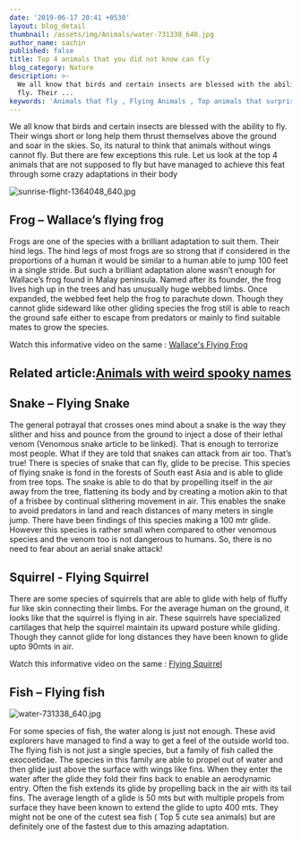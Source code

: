```yaml
---
date: '2019-06-17 20:41 +0530'
layout: blog_detail
thumbnail: /assets/img/Animals/water-731338_640.jpg
author_name: sachin
published: false
title: Top 4 animals that you did not know can fly
blog_category: Nature
description: >-
  We all know that birds and certain insects are blessed with the ability to
  fly. Their ...
keywords: 'Animals that fly , Flying Animals , Top animals that surprisingly fly '
---
```


We all know that birds and certain insects are blessed with the ability to fly. Their wings short or long help them thrust themselves above the ground and soar in the skies. So, its natural to think that animals without wings cannot fly. But there are few exceptions this rule. Let us look at the top 4 animals that are not supposed to fly but have managed to achieve this feat through some crazy adaptations in their body

![sunrise-flight-1364048_640.jpg]({{site.baseurl}}/assets/img/Animals/sunrise-flight-1364048_640.jpg)

## Frog – Wallace’s flying frog

Frogs are one of the species with a brilliant adaptation to suit them. Their hind legs. The hind legs of most frogs are so strong that if considered in the proportions of a human it would be similar to a human able to jump 100 feet in a single stride. But such a brilliant adaptation alone wasn’t enough for Wallace’s frog found in Malay peninsula. Named after its founder, the frog lives high up in the trees and has unusually huge webbed limbs. Once expanded, the webbed feet help the frog to parachute down.  Though they cannot glide sideward like other gliding species the frog still is able to reach the ground safe either to escape from predators or mainly to find suitable mates to grow the species. 

Watch this informative video on the same : [Wallace's Flying Frog](www.youtube.com/watch?v=TQ1fZRHgz00)
## Related article:[Animals with weird spooky names](https://www.toknowisgood.com/2019/05/30/top-5-animals-with-weird-spooky-names.html)

## Snake – Flying Snake
The general potrayal that crosses ones mind about a snake is the way they slither and hiss and pounce from the ground to inject a dose of their lethal venom (Venomous snake article to be linked). That is enough to terrorize most people. What if they are told that snakes can attack from air too. That’s true! There is species of snake that can fly, glide to be precise. This species of flying snake is fond in the forests of South east Asia and is able to glide from tree tops. The snake is able to do that by propelling itself in the air away from the tree, flattening its body and by creating a motion akin to that of a frisbee by continual slithering movement in air. This enables the snake to avoid predators in land and reach distances of many meters in single jump. There have been findings of this species making a 100 mtr glide. However this species is rather small when compared to other venomous species and the venom too is not dangerous to humans. So, there is no need to fear about an aerial snake attack!

## Squirrel - Flying Squirrel
There are some species of squirrels that are able to glide with help of fluffy fur like skin connecting their limbs. For the average human on the ground, it looks like that the squirrel is flying in air. These squirrels have specialized cartilages that help the squirrel maintain its upward posture while gliding. Though they cannot glide for long distances they have been known to glide upto 90mts in air.

Watch this informative video on the same : [Flying Squirrel](www.youtube.com/watch?v=_ZgcBUx0Vwg)


## Fish – Flying fish
![water-731338_640.jpg]({{site.baseurl}}/assets/img/Animals/water-731338_640.jpg)

For some species of fish, the water along is just not enough. These avid explorers have managed to find a way to get a feel of the outside world too. The flying fish is not just a single species, but a family of fish called the exocoetidae. The species in this family are able to propel out of water and then glide just above the surface with wings like fins. When they enter the water after the glide they fold their fins back to enable an aerodynamic entry. Often the fish extends its glide by propelling back in the air with its tail fins. The average length of a glide is 50 mts but with multiple propels from surface they have been known to extend the glide to upto 400 mts. They might not be one of the cutest sea fish ( Top 5 cute sea animals) but are definitely one of the fastest due to this amazing adaptation.

